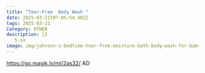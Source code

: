 ```yaml
---
title: "Tear-Free  Body Wash "
date: 2025-03-21T07:05:54.902Z
tags: 2025-03-21
Category: OTHER
description: |2
   5.xx
image: img/johnson-s-bedtime-tear-free-moisture-bath-body-wash-for-baby-and-toddler-with-soothing-aromas-13-6-oz_115b7d93-103e-4754-9052-b7e5f4ba9105.751a6e8168a872257a3f5811196c9bca.webp
---
```

 https://go.magik.ly/ml/2as32/
AD